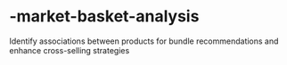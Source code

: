 # -market-basket-analysis
 Identify associations between products for bundle recommendations and enhance cross-selling strategies
